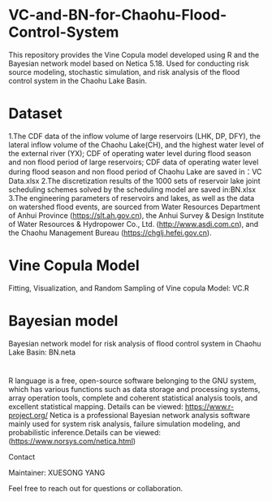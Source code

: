 # VC-and-BN-for-Chaohu-Flood-Control-System
This repository provides the Vine Copula model developed using R and the Bayesian network model based on Netica 5.18. Used for conducting risk source modeling, stochastic simulation, and risk analysis of the flood control system in the Chaohu Lake Basin.
# Dataset
1.The CDF data of the inflow volume of large reservoirs (LHK, DP, DFY), the lateral inflow volume of the Chaohu Lake(CH), and the highest water level of the external river (YX); CDF of operating water level during flood season and non flood period of large reservoirs; CDF data of operating water level during flood season and non flood period of Chaohu Lake are saved in：VC Data.xlsx
2.The discretization results of the 1000 sets of reservoir lake joint scheduling schemes solved by the scheduling model are saved in:BN.xlsx
3.The engineering parameters of reservoirs and lakes, as well as the data on watershed flood events, are sourced from Water Resources Department of Anhui Province (https://slt.ah.gov.cn), the Anhui Survey & Design Institute of Water Resources & Hydropower Co., Ltd. (http://www.asdi.com.cn), and the Chaohu Management Bureau (https://chglj.hefei.gov.cn).
# Vine Copula Model
Fitting, Visualization, and Random Sampling of Vine copula Model: VC.R
# Bayesian model
Bayesian network model for risk analysis of flood control system in Chaohu Lake Basin: BN.neta

# 
R language is a free, open-source software belonging to the GNU system, which has various functions such as data storage and processing systems, array operation tools, complete and coherent statistical analysis tools, and excellent statistical mapping. Details can be viewed: https://www.r-project.org/
Netica is a professional Bayesian network analysis software mainly used for system risk analysis, failure simulation modeling, and probabilistic inference.Details can be viewed: (https://www.norsys.com/netica.html)

Contact

Maintainer: XUESONG YANG

Feel free to reach out for questions or collaboration.
